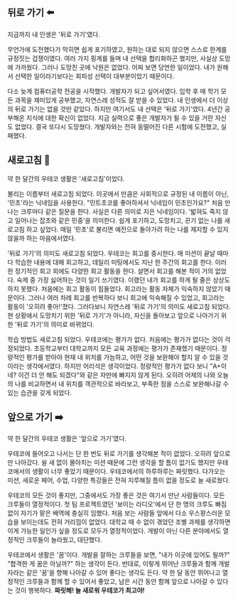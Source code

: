 ## 뒤로 가기 ⬅️

지금까지 내 인생은 '뒤로 가기'였다. 

무언가에 도전했다가 막히면 쉽게 포기하였고, 원하는 대로 되지 않으면 스스로 한계를 규정짓는 겁쟁이였다. 여러 가지 핑계를 들며 내 선택을 합리화하곤 했지만, 사실상 도망에 가까웠다. 그러나 도망친 곳에 낙원은 없었다. 어찌 보면 당연한 일이었다. 내가 원해서 선택한 일이라기보다는 회피성 선택이 대부분이었기 때문이다.

다소 늦게 컴퓨터공학 전공을 시작했다. 개발자가 되고 싶어서였다. 입학 후 매 학기 모든 과목을 재미있게 공부했고, 자연스레 성적도 잘 받을 수 있었다. 내 인생에서 더 이상의 뒤로 가기는 없을 것만 같았다. 하지만 여기서도 내 선택은 '뒤로 가기'였다. 4년간 공부해온 지식에 대한 확신이 없었다. 지금 실력으로 좋은 개발자가 될 수 있을 거란 자신도 없었다. 결국 또다시 도망쳤다. 개발자와는 전혀 동떨어진 다른 시험에 도전했고, 실패했다.

## 새로고침 🔄

약 한 달간의 우테코 생활은 '새로고침'이었다. 

불리는 이름부터 새로고침 되었다. 이곳에서 만큼은 사회적으로 규정된 내 이름이 아닌, '민초'라는 닉네임을 사용한다. "민트초코를 좋아하셔서 닉네임이 민초인가요?" 처음 만나는 크루마다 같은 질문을 한다. 사실은 다른 의미로 지은 닉네임이다. '밟혀도 죽지 않고 일어나는 잡초와 같은 민중'을 의미한다. 쉽게 포기하고, 도망치고, 끈기 없는 나를 새로고침 하고 싶었다. 매일 '민초'로 불리면 예전으로 돌아가려 하는 나를 제지할 수 있지 않을까 하는 마음에서였다.

'뒤로 가기'의 의미도 새로고침 되었다. 우테코는 회고를 중시한다. 매 미션이 끝날 때마다 학습한 내용에 대해 회고하고, 데일리 미팅에서도 지난 한 주간의 회고를 한다. 이러한 정기적인 회고 외에도 다양한 회고 활동을 한다. 살면서 회고를 해본 적이 거의 없었다. 숙제 중 가장 싫어하는 것이 일기 쓰기였다. 이랬던 내가 회고를 하게 될 줄은 상상도 하지 못했다. 처음에는 회고 활동이 힘들었다. 회고라는 활동 자체가 익숙하지 않았기 때문이다. 그러나 여러 차례 회고를 반복하다 보니 회고에 익숙해질 수 있었고, 회고라는 활동이 '오히려 좋아!'졌다. 그러다보니 자연스레 '뒤로 가기'의 의미도 새로고침 되었다. 현 상황에서 도망치기 위한 '뒤로 가기'가 아니라, 자신을 돌아보고 앞으로 나아가기 위한 '뒤로 가기'의 의미로 바뀌었다.

학습 방법도 새로고침 되었다. 우테코에는 평가가 없다. 처음에는 평가가 없다는 것이 걱정되었다. 초등학교부터 대학교까지 모든 교육 과정에는 평가가 존재했기 때문이다. 정량적인 평가를 받아야 현재 내 위치를 가늠하고, 어떤 것을 보완해야 할지 알 수 있을 것이라는 생각에서였다. 하지만 어리석은 생각이었다. 정량적인 평가가 없다 보니 "A+이네? 이건 더 안 해도 되겠다"와 같은 자만에 빠지지 않게 된다. 오히려 어제의 나와 오늘의 나를 비교하면서 내 위치를 객관적으로 바라보고, 부족한 점을 스스로 보완해나갈 수 있는 습관을 갖게 되었다.

## 앞으로 가기 ➡️

약 한 달간의 우테코 생활은 '앞으로 가기'였다. 

우테코에 들어오고 나서는 단 한 번도 뒤로 가기를 생각해본 적이 없었다. 오히려 앞으로만 나아갔다. 쉴 새 없이 몰아치는 미션 때문에 그런 생각을 할 틈이 없기도 했지만 우테코에서의 생활이 너무 좋았기 때문이다. 우테코에서의 하루하루는 짜릿했다. 다가오는 미션, 새로운 페어, 수업, 다양한 특강들은 전혀 지루해질 틈이 없을 정도로 늘 새로웠다.

우테코의 모든 것이 좋지만, 그중에서도 가장 좋은 것은 여기서 만난 사람들이다. 모든 크루들이 열정적이다. 첫 팀 프로젝트였던 '보이는 라디오'에서 단 한 명의 크루도 빠짐 없이 자기가 맡은 배역에 충실히 임했다. 처음 보는 사람들 앞에서 다소 우스꽝스러운 모습을 보이는데도 전혀 거리낌이 없었다. 대학교 때 수 없이 겪었던 조별 과제를 생각하면 이게 가능한 일인가 싶을 정도로 모두가 열정적이었다. 개발이 아닌 다른 분야에서도 열정적인 크루들이 놀라웠고, 대단했다.

우테코에서 생활은 '꿈'이다. 개발을 잘하는 크루들을 보면, "내가 이곳에 있어도 될까?" "합격한 게 꿈은 아닐까?" 하는 생각이 든다. 반대로, 이렇게 뛰어난 크루들과 함께 개발자라는 같은 '꿈'을 향해 나아갈 수 있어 좋다는 생각도 든다. 약 한 달 동안 뛰어나고 열정적인 크루들과 함께 할 수 있어서 좋았고, 남은 시간 동안 함께 앞으로 나아갈 수 있다는 것이 행복하다. **짜릿해! 늘 새로워 우테코가 최고야!**

